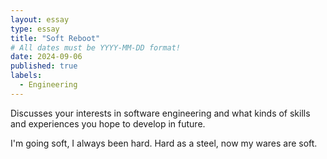 ```yaml
---
layout: essay
type: essay
title: "Soft Reboot"
# All dates must be YYYY-MM-DD format!
date: 2024-09-06
published: true
labels:
  - Engineering
---
```


Discusses your interests in software engineering and what kinds of skills and experiences you hope to develop in future.

I'm going soft, I always been hard. Hard as a steel, now my wares are soft. 

